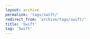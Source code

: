 ```yaml
---
layout: archive
permalink: 'tags/swift/'
redirect_from: 'archive/tags/swift/'
title: 'Swift'
tag: 'Swift'
---
```

